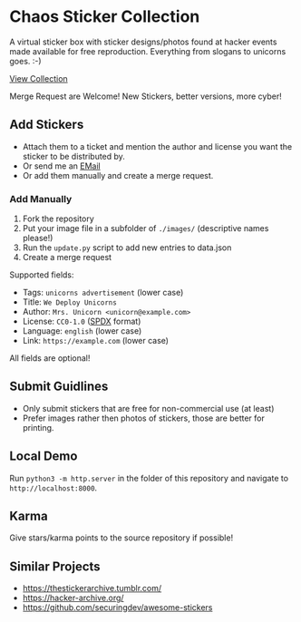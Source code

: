 # Chaos Sticker Collection

A virtual sticker box with sticker designs/photos found at hacker events made available for free reproduction.
Everything from slogans to unicorns goes. :-)

[View Collection](https://mwarning.github.io/chaos-sticker-collection/)

Merge Request are Welcome! New Stickers, better versions, more cyber!

## Add Stickers

* Attach them to a ticket and mention the author and license you want the sticker to be distributed by.
* Or send me an [EMail](mailto:moritzwarning@web.de?subject=[ChaosStickerCollection]%20New%20Sticker)
* Or add them manually and create a merge request.

### Add Manually

1. Fork the repository
2. Put your image file in a subfolder of `./images/` (descriptive names please!)
3. Run the `update.py` script to add new entries to data.json
4. Create a merge request

Supported fields:

* Tags: `unicorns advertisement` (lower case)
* Title: `We Deploy Unicorns`
* Author: `Mrs. Unicorn <unicorn@example.com>`
* License: `CC0-1.0` ([SPDX](https://spdx.org/licenses/) format)
* Language: `english` (lower case)
* Link: `https://example.com` (lower case)

All fields are optional!

## Submit Guidlines

* Only submit stickers that are free for non-commercial use (at least)
* Prefer images rather then photos of stickers, those are better for printing.

## Local Demo

Run `python3 -m http.server` in the folder of this repository and navigate to `http://localhost:8000`.

## Karma

Give stars/karma points to the source repository if possible!

## Similar Projects

* https://thestickerarchive.tumblr.com/
* https://hacker-archive.org/
* https://github.com/securingdev/awesome-stickers
